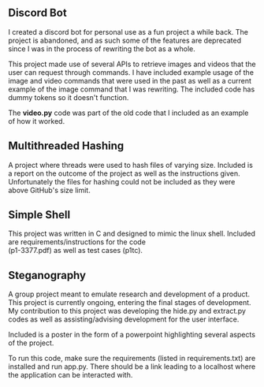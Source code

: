 <h2>Discord Bot</h2>

<p>I created a discord bot for personal use as a fun project a while back. The project is abandoned, and as such some of the features are deprecated since I was in the process of rewriting the bot as a whole.</p>
<p>This project made use of several APIs to retrieve images and videos that the user can request through commands. I have included example usage of the image and video commands that were used in the past as well as a current example of the image command that I was rewriting. The included code has dummy tokens so it doesn't function.</p>
<p>The <strong>video.py</strong> code was part of the old code that I included as an example of how it worked.</p>


<h2>Multithreaded Hashing</h2>

<p>A project where threads were used to hash files of varying size. Included is a report on the outcome of the project as well as the instructions given. Unfortunately the files for hashing could not be included as they were above GitHub's size limit.</p>


<h2>Simple Shell</h2>

<p>This project was written in C and designed to mimic the linux shell. Included are requirements/instructions for the code <br>(p1-3377.pdf) as well as test cases (p1tc).</p>


<h2>Steganography</h2>

<p>A group project meant to emulate research and development of a product. This project is currently ongoing, entering the final stages of development. My contribution to this project was developing the hide.py and extract.py codes as well as assisting/advising development for the user interface.</p>

<p>Included is a poster in the form of a powerpoint highlighting several aspects of the project.</p>

<p>To run this code, make sure the requirements (listed in requirements.txt) are installed and run app.py. There should be a link leading to a localhost where the application can be interacted with.</p>
